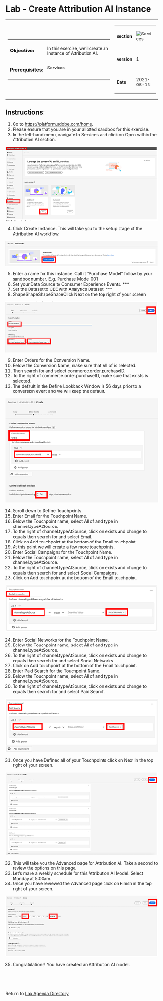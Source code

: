 Lab  - Create Attribution AI Instance  
==========
<table style="border-collapse: collapse; border: none;" class="tab" cellspacing="0" cellpadding="0">

<tr style="border: none;">

<div align="left">
<td width="600" style="border: none;">
<table>
<tbody valign="top">
      <tr width="500">
            <td valign="top"><h3>Objective:</h3></td>
            <td valign="top"><br>In this exercise, we’ll create an Instance of Attribution AI.</br>
            </td>
     </tr>
     <tr width="500">
           <td valign="top"><h3>Prerequisites:</h3></td>
           <td valign="top"><br>Services</td>
     </tr>
</tbody>
</table>
</td>
</div>

<div align="right">
<td style="border: none;" valign="top">

<table>
<tbody valign="top">
      <tr>
            <td valign="middle" height="70"><b>section</b></td>
            <td valign="middle" height="70"><img src="https://github.com/adobe/AEP-Hands-on-Labs/blob/master/assets/images/pre_req_aai.png?raw=true" alt="Services"></td>
      </tr>
      <tr>
            <td valign="middle" height="70"><b>version</b></td>
            <td valign="middle" height="70">1</td>
      </tr>
      <tr>
            <td valign="middle" height="70"><b>Date</b></td>
            <td valign="middle" height="70">2021-05-18</td>
      </tr>
</tbody>
</table>
</td>
</div>

</tr>
</table>

Instructions:
-----------------
1.	Go to https://platform.adobe.com/home. 
2.	Please ensure that you are in your allotted sandbox for this exercise.
3.	In the left-hand menu, navigate to Services and click on Open within the Attribution AI section. 

![Demo](./images/aai_services_open.png)

4. Click Create Instance. This will take you to the setup stage of the Attribution AI workflow. 

![Demo](./images/aai_createinstance.png)

5. Enter a name for this instance. Call it “Purchase Model” follow by your sandbox number. E.g. Purchase Model 001
6. Set your Data Source to Consumer Experience Events. *** 
7. Set the Dataset to CEE with Analytics Dataset. *** 
8. ShapeShapeShapeShapeClick Next on the top right of your screen

![Demo](./images/aai_setup.png)

9.  Enter Orders for the Conversion Name. 
10. Below the Conversion Name, make sure that All of is selected. 
11. Then search for and select commerce.order.purchaseID.  
12. To the right of commerce.order.purchaseID, make sure that exists is selected. 
13. The default in the Define Lookback Window is 56 days prior to a conversion event and we will keep the default.

![Demo](./images/aai_events.png)

14. Scroll down to Define Touchpoints. 
15. Enter Email for the Touchpoint Name. 
16. Below the Touchpoint name, select All of and type in channel.typeAtSource. 
17. To the right of channel.typeAtSource, click on exists and change to equals then search for and select Email.  
18. Click on Add touchpoint at the bottom of the Email touchpoint.
19. At this point we will create a few more touchpoints. 
20. Enter Social Campaigns for the Touchpoint Name. 
21. Below the Touchpoint name, select All of and type in channel.typeAtSource. 
22. To the right of channel.typeAtSource, click on exists and change to equals then search for and select Social Campaigns. 
23. Click on Add touchpoint at the bottom of the Email touchpoint.

![Demo](./images/aai_touchpoint_social.png)

 24. Enter Social Networks for the Touchpoint Name. 
 25. Below the Touchpoint name, select All of and type in channel.typeAtSource. 
 26. To the right of channel.typeAtSource, click on exists and change to equals then search for and select Social Networks.  
 27. Click on Add touchpoint at the bottom of the Email touchpoint.
 28. Enter Paid Search for the Touchpoint Name. 
 29. Below the Touchpoint name, select All of and type in channel.typeAtSource. 
 30. To the right of channel.typeAtSource, click on exists and change to equals then search for and select Paid Search.

![Demo](./images/aai_touchpoint_ps.png)

31. Once you have Defined all of your Touchpoints click on Next in the top right of your screen.

![Demo](./images/aai_touchpoints_complete.png)

32. This will take you the Advanced page for Attribution AI. Take a second to review the options on this page.  
33. Let’s make a weekly schedule for this Attribution AI Model. Select Monday at 5:00am. 
34. Once you have reviewed the Advanced page click on Finish in the top right of your screen.

![Demo](./images/aai_schedule.png)

35. Congratulations! You have created an Attribution AI model. 

<br>
<br>
<br>

Return to [Lab Agenda Directory](https://github.com/adobe/AEP-Hands-on-Labs/blob/master/labs/retail/README.md#lab-agenda)
